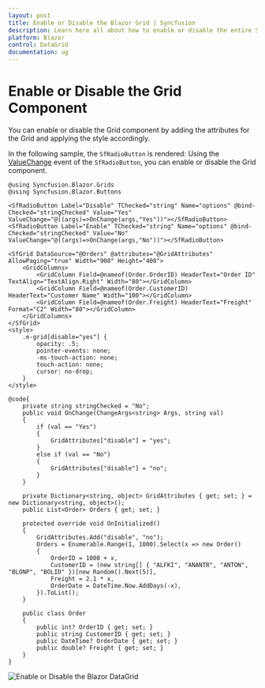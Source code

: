 ```yaml
---
layout: post
title: Enable or Disable the Blazor Grid | Syncfusion
description: Learn here all about how to enable or disable the entire Syncfusion Blazor DataGrid component and more.
platform: Blazor
control: DataGrid
documentation: ug
---
```


# Enable or Disable the Grid Component

You can enable or disable the Grid component by adding the attributes for the Grid and applying the style accordingly.

In the following sample, the `SfRadioButton` is rendered: Using the [ValueChange](https://help.syncfusion.com/cr/blazor/Syncfusion.Blazor.Buttons.SfRadioButton-1.html#Syncfusion_Blazor_Buttons_SfRadioButton_1_ValueChange) event of the `SfRadioButton`, you can enable or disable the Grid component.

```cshtml
@using Syncfusion.Blazor.Grids
@using Syncfusion.Blazor.Buttons

<SfRadioButton Label="Disable" TChecked="string" Name="options" @bind-Checked="stringChecked" Value="Yes" ValueChange="@((args)=>OnChange(args,"Yes"))"></SfRadioButton>
<SfRadioButton Label="Enable" TChecked="string" Name="options" @bind-Checked="stringChecked" Value="No" ValueChange="@((args)=>OnChange(args,"No"))"></SfRadioButton>

<SfGrid DataSource="@Orders" @attributes="@GridAttributes" AllowPaging="true" Width="900" Height="400">
    <GridColumns>
        <GridColumn Field=@nameof(Order.OrderID) HeaderText="Order ID" TextAlign="TextAlign.Right" Width="80"></GridColumn>
        <GridColumn Field=@nameof(Order.CustomerID) HeaderText="Customer Name" Width="100"></GridColumn>
        <GridColumn Field=@nameof(Order.Freight) HeaderText="Freight" Format="C2" Width="80"></GridColumn>
    </GridColumns>
</SfGrid>
<style>
    .e-grid[disable="yes"] {
        opacity: .5;
        pointer-events: none;
        -ms-touch-action: none;
        touch-action: none;
        cursor: no-drop;
    }
</style>

@code{
    private string stringChecked = "No";
    public void OnChange(ChangeArgs<string> Args, string val)
    {
        if (val == "Yes")
        {
            GridAttributes["disable"] = "yes";
        }
        else if (val == "No")
        {
            GridAttributes["disable"] = "no";
        }
    }

    private Dictionary<string, object> GridAttributes { get; set; } = new Dictionary<string, object>();
    public List<Order> Orders { get; set; }

    protected override void OnInitialized()
    {
        GridAttributes.Add("disable", "no");
        Orders = Enumerable.Range(1, 1000).Select(x => new Order()
        {
            OrderID = 1000 + x,
            CustomerID = (new string[] { "ALFKI", "ANANTR", "ANTON", "BLONP", "BOLID" })[new Random().Next(5)],
            Freight = 2.1 * x,
            OrderDate = DateTime.Now.AddDays(-x),
        }).ToList();
    }

    public class Order
    {
        public int? OrderID { get; set; }
        public string CustomerID { get; set; }
        public DateTime? OrderDate { get; set; }
        public double? Freight { get; set; }
    }
}

```
![Enable or Disable the Blazor DataGrid](../images/enable-or-disable-the-blazor-datagrid.gif)
